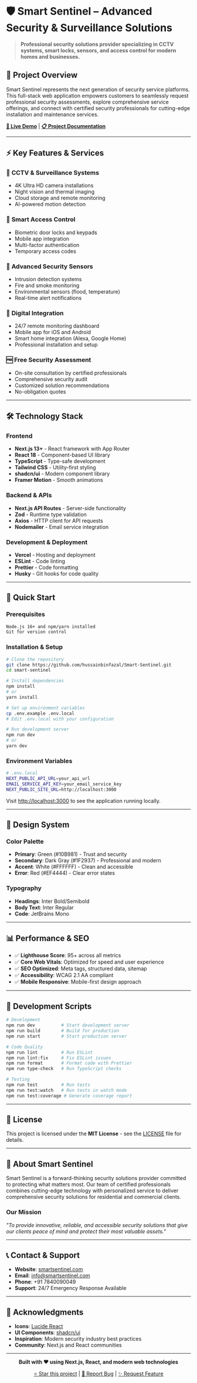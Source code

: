 # 🛡️ Smart Sentinel – Advanced Security & Surveillance Solutions

> **Professional security solutions provider specializing in CCTV systems, smart locks, sensors, and access control for modern homes and businesses.**



## 🎯 Project Overview

Smart Sentinel represents the next generation of security service platforms. This full-stack web application empowers customers to seamlessly request professional security assessments, explore comprehensive service offerings, and connect with certified security professionals for cutting-edge installation and maintenance services.

**[🔗 Live Demo](https://smart-sentinel-demo.vercel.app)** | **[📋 Project Documentation](./docs/README.md)**

---

## ⚡ Key Features & Services

### 🎥 **CCTV & Surveillance Systems**
- 4K Ultra HD camera installations
- Night vision and thermal imaging
- Cloud storage and remote monitoring
- AI-powered motion detection

### 🔐 **Smart Access Control**
- Biometric door locks and keypads
- Mobile app integration
- Multi-factor authentication
- Temporary access codes

### 🚨 **Advanced Security Sensors**
- Intrusion detection systems
- Fire and smoke monitoring
- Environmental sensors (flood, temperature)
- Real-time alert notifications

### 📱 **Digital Integration**
- 24/7 remote monitoring dashboard
- Mobile app for iOS and Android
- Smart home integration (Alexa, Google Home)
- Professional installation and setup

### 🆓 **Free Security Assessment**
- On-site consultation by certified professionals
- Comprehensive security audit
- Customized solution recommendations
- No-obligation quotes

---

## 🛠️ Technology Stack

### **Frontend**
- **Next.js 13+** - React framework with App Router
- **React 18** - Component-based UI library
- **TypeScript** - Type-safe development
- **Tailwind CSS** - Utility-first styling
- **shadcn/ui** - Modern component library
- **Framer Motion** - Smooth animations

### **Backend & APIs**
- **Next.js API Routes** - Server-side functionality
- **Zod** - Runtime type validation
- **Axios** - HTTP client for API requests
- **Nodemailer** - Email service integration

### **Development & Deployment**
- **Vercel** - Hosting and deployment
- **ESLint** - Code linting
- **Prettier** - Code formatting
- **Husky** - Git hooks for code quality

---

## 🚀 Quick Start

### Prerequisites
```bash
Node.js 16+ and npm/yarn installed
Git for version control
```

### Installation & Setup
```bash
# Clone the repository
git clone https://github.com/hussainbinfazal/Smart-Sentinel.git
cd smart-sentinel

# Install dependencies
npm install
# or
yarn install

# Set up environment variables
cp .env.example .env.local
# Edit .env.local with your configuration

# Run development server
npm run dev
# or
yarn dev
```

### Environment Variables
```bash
# .env.local
NEXT_PUBLIC_API_URL=your_api_url
EMAIL_SERVICE_API_KEY=your_email_service_key
NEXT_PUBLIC_SITE_URL=http://localhost:3000
```

Visit [http://localhost:3000](http://localhost:3000) to see the application running locally.

---



## 🎨 Design System

### Color Palette
- **Primary**: Green (#10B981) - Trust and security
- **Secondary**: Dark Gray (#1F2937) - Professional and modern
- **Accent**: White (#FFFFFF) - Clean and accessible
- **Error**: Red (#EF4444) - Clear error states

### Typography
- **Headings**: Inter Bold/Semibold
- **Body Text**: Inter Regular
- **Code**: JetBrains Mono

---

## 📊 Performance & SEO

- ✅ **Lighthouse Score**: 95+ across all metrics
- ✅ **Core Web Vitals**: Optimized for speed and user experience
- ✅ **SEO Optimized**: Meta tags, structured data, sitemap
- ✅ **Accessibility**: WCAG 2.1 AA compliant
- ✅ **Mobile Responsive**: Mobile-first design approach

---

## 🔧 Development Scripts

```bash
# Development
npm run dev          # Start development server
npm run build        # Build for production
npm run start        # Start production server

# Code Quality
npm run lint         # Run ESLint
npm run lint:fix     # Fix ESLint issues
npm run format       # Format code with Prettier
npm run type-check   # Run TypeScript checks

# Testing
npm run test         # Run tests
npm run test:watch   # Run tests in watch mode
npm run test:coverage # Generate coverage report
```

---



## 📝 License

This project is licensed under the **MIT License** - see the [LICENSE](LICENSE) file for details.

---

## 🏢 About Smart Sentinel

Smart Sentinel is a forward-thinking security solutions provider committed to protecting what matters most. Our team of certified professionals combines cutting-edge technology with personalized service to deliver comprehensive security solutions for residential and commercial clients.

### Our Mission
*"To provide innovative, reliable, and accessible security solutions that give our clients peace of mind and protect their most valuable assets."*

---

## 📞 Contact & Support

- **Website**: [smartsentinel.com](https://smartsentinel.com)
- **Email**: info@smartsentinel.com
- **Phone**: +91 7840090049
- **Support**: 24/7 Emergency Response Available

---

## 🙏 Acknowledgments

- **Icons**: [Lucide React](https://lucide.dev/)
- **UI Components**: [shadcn/ui](https://ui.shadcn.com/)
- **Inspiration**: Modern security industry best practices
- **Community**: Next.js and React communities

---

<div align="center">

**Built with ❤️ using Next.js, React, and modern web technologies**

[⭐ Star this project](https://github.com/hussainbinfazal/Smart-Sentinel) | [🐛 Report Bug](https://github.com/hussainbinfazal/Smart-Sentinel/issues) | [✨ Request Feature](https://github.com/hussainbinfazal/Smart-Sentinel/issues)

</div>